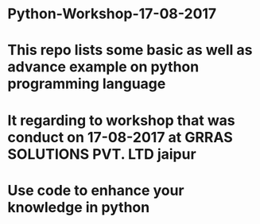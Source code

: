 # Python-Workshop-17-08-2017
# This repo lists some basic as well as advance example on python programming language
# It regarding to workshop that was conduct on 17-08-2017 at GRRAS SOLUTIONS PVT. LTD jaipur
# Use code to enhance your knowledge in python 
